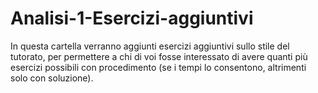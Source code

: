 # Analisi-1-Esercizi-aggiuntivi
In questa cartella verranno aggiunti esercizi aggiuntivi sullo stile del tutorato, per permettere a chi di voi fosse interessato di avere quanti più esercizi possibili con procedimento (se i tempi lo consentono, altrimenti solo con soluzione).
